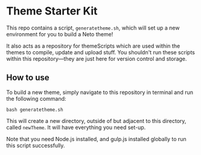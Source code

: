 # Theme Starter Kit

This repo contains a script, `generatetheme.sh`, which will set up a new environment for you to build a Neto theme!

It also acts as a repository for themeScripts which are used within the themes to compile, update and upload stuff. You shouldn't run these scripts within this repository—they are just here for version control and storage.

## How to use

To build a new theme, simply navigate to this repository in terminal and run the following command:

```
bash generatetheme.sh
```

This will create a new directory, outside of but adjacent to this directory, called `newTheme`. It will have everything you need set-up.

Note that you need Node.js installed, and gulp.js installed globally to run this script successfully. 
